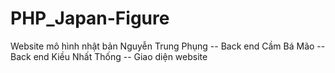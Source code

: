 # PHP_Japan-Figure
Website mô hình nhật bản
Nguyễn Trung Phụng
    -- Back end 
Cầm Bá Mão
    -- Back end 
Kiều Nhất Thống
    -- Giao diện website
